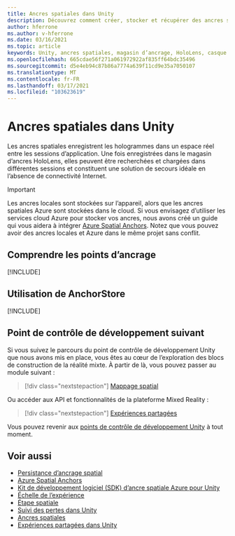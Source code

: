 ```yaml
---
title: Ancres spatiales dans Unity
description: Découvrez comment créer, stocker et récupérer des ancres spatiales dans des applications de réalité mixte Unity.
author: hferrone
ms.author: v-hferrone
ms.date: 03/16/2021
ms.topic: article
keywords: Unity, ancres spatiales, magasin d’ancrage, HoloLens, casque de réalité mixte, casque de réalité mixte, casque de réalité virtuelle
ms.openlocfilehash: 665cdae56f271a061972922af835ff64bdc35496
ms.sourcegitcommit: d5e4eb94c87b86a7774a639f11cd9e35a7050107
ms.translationtype: MT
ms.contentlocale: fr-FR
ms.lasthandoff: 03/17/2021
ms.locfileid: "103623619"
---
```

# <a name="spatial-anchors-in-unity"></a>Ancres spatiales dans Unity

Les ancres spatiales enregistrent les hologrammes dans un espace réel entre les sessions d’application. Une fois enregistrées dans le magasin d’ancres HoloLens, elles peuvent être recherchées et chargées dans différentes sessions et constituent une solution de secours idéale en l’absence de connectivité Internet.

> [!IMPORTANT]
> Les ancres locales sont stockées sur l’appareil, alors que les ancres spatiales Azure sont stockées dans le cloud. Si vous envisagez d’utiliser les services cloud Azure pour stocker vos ancres, nous avons créé un guide qui vous aidera à intégrer [Azure Spatial Anchors](../mixed-reality-cloud-services.md#azure-spatial-anchors). Notez que vous pouvez avoir des ancres locales et Azure dans le même projet sans conflit.

## <a name="understanding-anchors"></a>Comprendre les points d’ancrage

[!INCLUDE[](includes/unity-understanding-anchors.md)]

## <a name="using-the-anchorstore"></a>Utilisation de AnchorStore

[!INCLUDE[](includes/unity-spatial-anchorstore.md)]

## <a name="next-development-checkpoint"></a>Point de contrôle de développement suivant

Si vous suivez le parcours du point de contrôle de développement Unity que nous avons mis en place, vous êtes au cœur de l’exploration des blocs de construction de la réalité mixte. À partir de là, vous pouvez passer au module suivant :

> [!div class="nextstepaction"]
> [Mappage spatial](spatial-mapping-in-unity.md)

Ou accéder aux API et fonctionnalités de la plateforme Mixed Reality :

> [!div class="nextstepaction"]
> [Expériences partagées](shared-experiences-in-unity.md)

Vous pouvez revenir aux [points de contrôle de développement Unity](unity-development-overview.md#2-core-building-blocks) à tout moment.

## <a name="see-also"></a>Voir aussi
* [Persistance d’ancrage spatial](../../design/coordinate-systems.md#spatial-anchor-persistence)
* <a href="/azure/spatial-anchors" target="_blank">Azure Spatial Anchors</a>
* <a href="/dotnet/api/Microsoft.Azure.SpatialAnchors" target="_blank">Kit de développement logiciel (SDK) d’ancre spatiale Azure pour Unity</a>
* [Échelle de l’expérience](../../design/coordinate-systems.md#mixed-reality-experience-scales)
* [Étape spatiale](../../design/coordinate-systems.md#stage-frame-of-reference)
* [Suivi des pertes dans Unity](tracking-loss-in-unity.md)
* [Ancres spatiales](../../design/spatial-anchors.md)
* [Expériences partagées dans Unity](shared-experiences-in-unity.md)